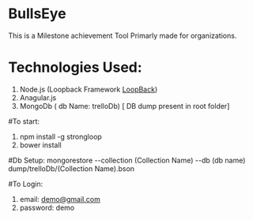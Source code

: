 # BullsEye
This is a Milestone achievement Tool Primarly made for organizations.

# Technologies Used:

1. Node.js (Loopback Framework [LoopBack](http://loopback.io))
2. Anagular.js
3. MongoDb ( db Name: trelloDb)
[ DB dump present in root folder]

#To start:

1. npm install -g strongloop
2. bower install

#Db Setup:
mongorestore --collection (Collection Name) --db (db name) dump/trelloDb/(Collection Name).bson

#To Login:

1. email: demo@gmail.com
2. password: demo



